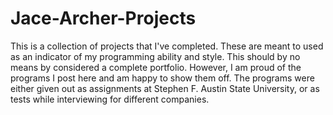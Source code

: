 # Jace-Archer-Projects
This is a collection of projects that I've completed. These are meant to used as an indicator of my programming ability and style. This should
by no means by considered a complete portfolio. However, I am proud of the programs I post here and am happy to show them off. 
The programs were either given out as assignments at Stephen F. Austin State University, or as tests while interviewing for different
companies.
